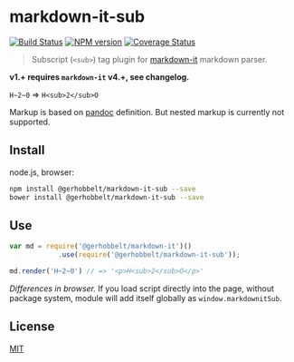 # markdown-it-sub

[![Build Status](https://img.shields.io/travis/GerHobbelt/markdown-it-sub/master.svg?style=flat)](https://travis-ci.org/GerHobbelt/markdown-it-sub)
[![NPM version](https://img.shields.io/npm/v/@gerhobbelt/markdown-it-sub.svg?style=flat)](https://www.npmjs.org/package/@gerhobbelt/markdown-it-sub)
[![Coverage Status](https://img.shields.io/coveralls/GerHobbelt/markdown-it-sub/master.svg?style=flat)](https://coveralls.io/r/GerHobbelt/markdown-it-sub?branch=master)

> Subscript (`<sub>`) tag plugin for [markdown-it](https://github.com/markdown-it/markdown-it) markdown parser.

__v1.+ requires `markdown-it` v4.+, see changelog.__

`H~2~0` => `H<sub>2</sub>O`

Markup is based on [pandoc](http://johnmacfarlane.net/pandoc/README.html#superscripts-and-subscripts) definition. But nested markup is currently not supported.


## Install

node.js, browser:

```bash
npm install @gerhobbelt/markdown-it-sub --save
bower install @gerhobbelt/markdown-it-sub --save
```

## Use

```js
var md = require('@gerhobbelt/markdown-it')()
            .use(require('@gerhobbelt/markdown-it-sub'));

md.render('H~2~0') // => '<p>H<sub>2</sub>O</p>'
```

_Differences in browser._ If you load script directly into the page, without
package system, module will add itself globally as `window.markdownitSub`.


## License

[MIT](https://github.com/GerHobbelt/markdown-it-sub/blob/master/LICENSE)
